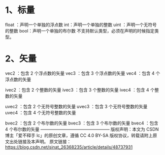 # 1、标量

float ：声明一个单独的浮点数
int：声明一个单独的整数
uint ：声明一个无符号的整数
bool：声明一个单独的布尔数
不支持默认类型，必须在声明的时候指定类型。

# 2、矢量

vec2 ：包含 2 个浮点数的矢量
vec3 ：包含 3 个浮点数的矢量
vec4 ：包含 4 个浮点数的矢量

ivec2 ：包含 2 个整数的矢量
ivec3 ：包含 3 个整数的矢量
ivec4 ：包含 4 个整数的矢量

uvec2 ：包含 2 个无符号整数的矢量
uvec3 ：包含 3 个无符号整数的矢量
uvec4 ：包含 4 个无符号整数的矢量

bvec2 ：包含 2 个布尔数的矢量
bvec3 ：包含 3 个布尔数的矢量
bvec4 ：包含 4 个布尔数的矢量
————————————————
版权声明：本文为 CSDN 博主「爱不释手 lc」的原创文章，遵循 CC 4.0 BY-SA 版权协议，转载请附上原文出处链接及本声明。
原文链接：https://blog.csdn.net/sinat_26368235/article/details/48737931
